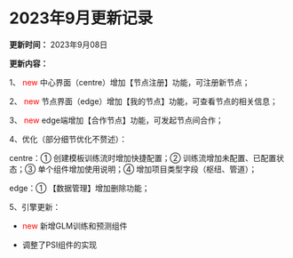 # 2023年9月更新记录

**更新时间：** 2023年9月08日

**更新内容：**

1、<font color=red> new </font> 中心界面（centre）增加【节点注册】功能，可注册新节点；

2、<font color=red> new </font> 节点界面（edge）增加【我的节点】功能，可查看节点的相关信息；

3、<font color=red> new </font> edge端增加【合作节点】功能，可发起节点间合作；

4、优化（部分细节优化不赘述）：

centre：① 创建模板训练流时增加快捷配置；② 训练流增加未配置、已配置状态；③ 单个组件增加使用说明；④ 增加项目类型字段（枢纽、管道）；

edge：① 【数据管理】增加删除功能；

5、引擎更新：

- <font color=red> new </font> 新增GLM训练和预测组件

- 调整了PSI组件的实现